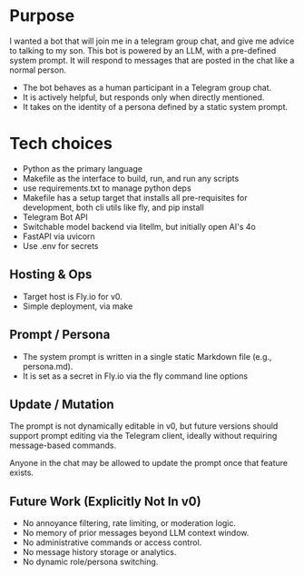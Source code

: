 # Purpose
I wanted a bot that will join me in a telegram group chat, and give me advice to talking to my son. This bot is powered by an LLM, with a pre-defined system prompt. It will respond to messages that are posted in the chat like a normal person.

- The bot behaves as a human participant in a Telegram group chat.
- It is actively helpful, but responds only when directly mentioned.
- It takes on the identity of a persona defined by a static system prompt.

# Tech choices
- Python as the primary language
- Makefile as the interface to build, run, and run any scripts
- use requirements.txt to manage python deps
- Makefile has a setup target that installs all pre-requisites for development, both cli utils like fly, and pip install
- Telegram Bot API
- Switchable model backend via litellm, but initially open AI's 4o
- FastAPI via uvicorn
- Use .env for secrets

## Hosting & Ops
- Target host is Fly.io for v0.
- Simple deployment, via make

## Prompt / Persona
- The system prompt is written in a single static Markdown file (e.g., persona.md).
- It is set as a secret in Fly.io via the fly command line options

## Update / Mutation
The prompt is not dynamically editable in v0, but future versions should support prompt editing via the Telegram client, ideally without requiring message-based commands.

Anyone in the chat may be allowed to update the prompt once that feature exists.

## Future Work (Explicitly Not In v0)
- No annoyance filtering, rate limiting, or moderation logic.
- No memory of prior messages beyond LLM context window.
- No administrative commands or access control.
- No message history storage or analytics.
- No dynamic role/persona switching.
